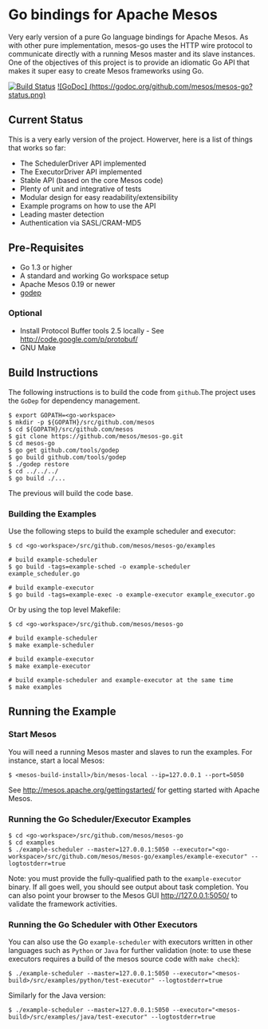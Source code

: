 Go bindings for Apache Mesos
========

Very early version of a pure Go language bindings for Apache Mesos. As with other pure implementation, mesos-go uses the HTTP wire protocol to communicate directly with  a running Mesos master and its slave instances. One of the objectives of this project is to provide an idiomatic Go API that makes it super easy to create Mesos frameworks using Go. 

[![Build Status](https://travis-ci.org/mesos/mesos-go.svg)](https://travis-ci.org/mesos/mesos-go) [![GoDoc] (https://godoc.org/github.com/mesos/mesos-go?status.png)](https://godoc.org/github.com/mesos/mesos-go)

## Current Status
This is a very early version of the project.  Howerver, here is a list of things that works so far:

- The SchedulerDriver API implemented
- The ExecutorDriver API implemented
- Stable API (based on the core Mesos code)
- Plenty of unit and integrative of tests
- Modular design for easy readability/extensibility
- Example programs on how to use the API
- Leading master detection
- Authentication via SASL/CRAM-MD5

## Pre-Requisites
- Go 1.3 or higher
- A standard and working Go workspace setup
- Apache Mesos 0.19 or newer
- [godep](https://github.com/tools/godep)

### Optional
- Install Protocol Buffer tools 2.5 locally - See http://code.google.com/p/protobuf/
- GNU Make

## Build Instructions
The following instructions is to build the code from `github`.The project uses the `GoDep` for dependency management.
```
$ export GOPATH=<go-workspace>
$ mkdir -p ${GOPATH}/src/github.com/mesos
$ cd ${GOPATH}/src/github.com/mesos
$ git clone https://github.com/mesos/mesos-go.git
$ cd mesos-go
$ go get github.com/tools/godep
$ go build github.com/tools/godep
$ ./godep restore
$ cd ../../../
$ go build ./...
```
The previous will build the code base.  

### Building the Examples
Use the following steps to build the example scheduler and executor:
```
$ cd <go-workspace>/src/github.com/mesos/mesos-go/examples

# build example-scheduler
$ go build -tags=example-sched -o example-scheduler example_scheduler.go

# build example-executor
$ go build -tags=example-exec -o example-executor example_executor.go
```

Or by using the top level Makefile:
```
$ cd <go-workspace>/src/github.com/mesos/mesos-go

# build example-scheduler
$ make example-scheduler

# build example-executor
$ make example-executor

# build example-scheduler and example-executor at the same time
$ make examples
```

## Running the Example
### Start Mesos
You will need a running Mesos master and slaves to run the examples.   For instance, start a local Mesos: 
```
$ <mesos-build-install>/bin/mesos-local --ip=127.0.0.1 --port=5050
```
See http://mesos.apache.org/gettingstarted/ for getting started with Apache Mesos.

### Running the Go Scheduler/Executor Examples
```
$ cd <go-workspace>/src/github.com/mesos/mesos-go
$ cd examples
$ ./example-scheduler --master=127.0.0.1:5050 --executor="<go-workspace>/src/github.com/mesos/mesos-go/examples/example-executor" --logtostderr=true
```
Note: you must provide the fully-qualified path to the `example-executor` binary.  If all goes well, you should see output about task completion.  You can also point your browser to the Mesos GUI http://127.0.0.1:5050/ to validate the framework activities.

### Running the Go Scheduler with Other Executors
You can also use the Go `example-scheduler` with executors written in other languages such as  `Python` or `Java`  for further validation (note: to use these executors requires a build of the mesos source code with `make check`):
```
$ ./example-scheduler --master=127.0.0.1:5050 --executor="<mesos-build>/src/examples/python/test-executor" --logtostderr=true
```
Similarly for the Java version:
```
$ ./example-scheduler --master=127.0.0.1:5050 --executor="<mesos-build>/src/examples/java/test-executor" --logtostderr=true
```
